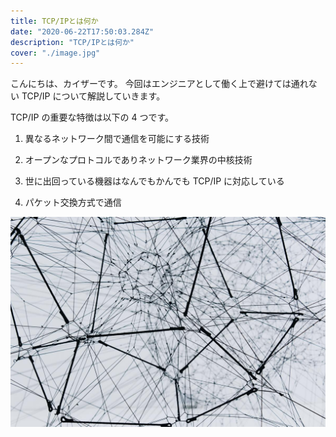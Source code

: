 ```yaml
---
title: TCP/IPとは何か
date: "2020-06-22T17:50:03.284Z"
description: "TCP/IPとは何か"
cover: "./image.jpg"
---
```


こんにちは、カイザーです。
今回はエンジニアとして働く上で避けては通れない TCP/IP について解説していきます。

TCP/IP の重要な特徴は以下の 4 つです。

1. 異なるネットワーク間で通信を可能にする技術

2. オープンなプロトコルでありネットワーク業界の中核技術

3. 世に出回っている機器はなんでもかんでも TCP/IP に対応している

4. パケット交換方式で通信

![Chinese Salty Egg](./image.jpg)
